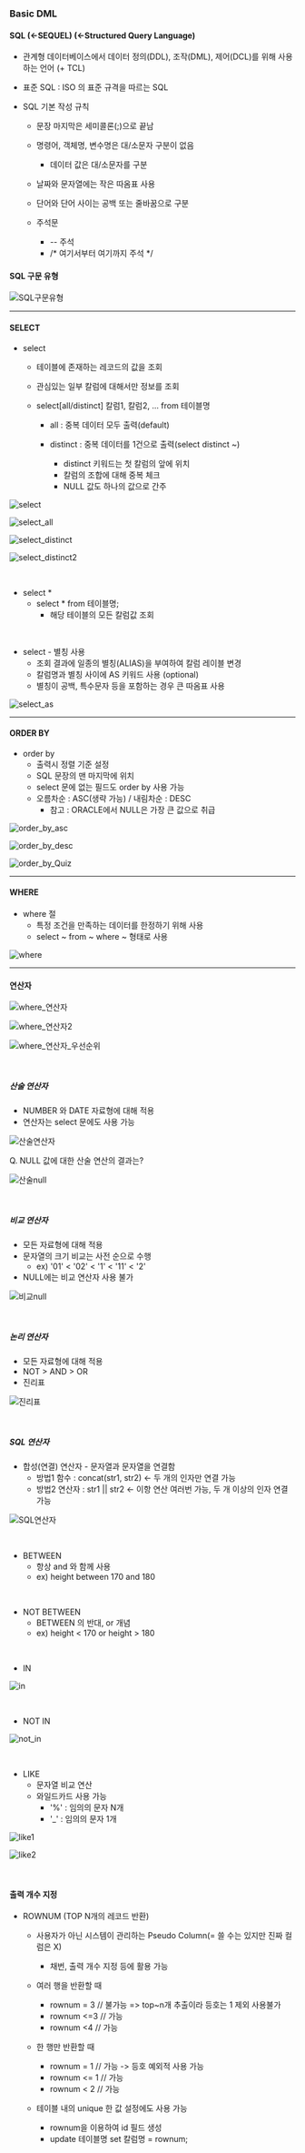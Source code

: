 ### Basic DML
#### SQL (<-SEQUEL) (<-Structured Query Language)
- 관계형 데이터베이스에서 데이터 정의(DDL), 조작(DML), 제어(DCL)를 위해 사용하는 언어 (+ TCL)
  
- 표준 SQL : ISO 의 표준 규격을 따르는 SQL
  
- SQL 기본 작성 규칙
  - 문장 마지막은 세미콜론(;)으로 끝남
    
  - 명령어, 객체명, 변수명은 대/소문자 구분이 없음
    - 데이터 값은 대/소문자를 구분
      
  - 날짜와 문자열에는 작은 따옴표 사용
    
  - 단어와 단어 사이는 공백 또는 줄바꿈으로 구분
    
  - 주석문
    - -- 주석
    - /* 여기서부터
          여기까지 주석 */


#### SQL 구문 유형

![SQL구문유형](https://github.com/silverywaves/IT_ACADEMY/assets/155939946/e656d1d1-6556-4f7f-b88a-64980a968701)


---

#### SELECT
- select
  - 테이블에 존재하는 레코드의 값을 조회
  - 관심있는 일부 칼럼에 대해서만 정보를 조회
    
  - select[all/distinct] 칼럼1, 칼럼2, ... from 테이블명
    - all : 중복 데이터 모두 출력(default)
      
    - distinct : 중복 데이터를 1건으로 출력(select distinct ~)
      - distinct 키워드는 첫 칼럼의 앞에 위치
      - 칼럼의 조합에 대해 중복 체크
      - NULL 값도 하나의 값으로 간주

![select](https://github.com/silverywaves/IT_ACADEMY/assets/155939946/64eaf37d-90a6-46ff-af82-da09a0db4bc3)



![select_all](https://github.com/silverywaves/IT_ACADEMY/assets/155939946/c997aae7-ab6f-4335-b63b-d58aa87a68a9)


![select_distinct](https://github.com/silverywaves/IT_ACADEMY/assets/155939946/9dc01001-30d3-43d0-9705-58e93c52f4b2)

![select_distinct2](https://github.com/silverywaves/IT_ACADEMY/assets/155939946/68849933-516b-4b81-a9db-ab31ae4a0970)

<br>

- select *
  - select * from 테이블명;
    - 해당 테이블의 모든 칼럼값 조회

<br>


- select - 별칭 사용
  - 조회 결과에 일종의 별칭(ALIAS)을 부여하여 칼럼 레이블 변경
  - 칼럼명과 별칭 사이에 AS 키워드 사용 (optional)
  - 별칭이 공백, 특수문자 등을 포함하는 경우 큰 따옴표 사용

![select_as](https://github.com/silverywaves/IT_ACADEMY/assets/155939946/56a5f6c9-9fc2-424a-9d34-af11a3c73f8b)


---

#### ORDER BY
- order by
  - 출력시 정렬 기준 설정
  - SQL 문장의 맨 마지막에 위치
  - select 문에 없는 필드도 order by 사용 가능
  - 오름차순 : ASC(생략 가능) / 내림차순 : DESC
    - 참고 : ORACLE에서 NULL은 가장 큰 값으로 취급


![order_by_asc](https://github.com/silverywaves/IT_ACADEMY/assets/155939946/bcfbe08f-d476-4d90-9743-b69abaa22c0d)


![order_by_desc](https://github.com/silverywaves/IT_ACADEMY/assets/155939946/cc9b47eb-0663-46d9-b707-64ccd6bf35cc)


![order_by_Quiz](https://github.com/silverywaves/IT_ACADEMY/assets/155939946/d83bf655-5a43-4e02-b56d-6dc3d2895a27)


---

#### WHERE
- where 절
  - 특정 조건을 만족하는 데이터를 한정하기 위해 사용
  - select ~ from ~ where ~ 형태로 사용

![where](https://github.com/silverywaves/IT_ACADEMY/assets/155939946/099c20f2-600e-4d43-bfc9-c6890261e823)


---

#### 연산자


![where_연산자](https://github.com/silverywaves/IT_ACADEMY/assets/155939946/e406fcc4-590d-4b7f-bcaf-6ae383e5fd35)

![where_연산자2](https://github.com/silverywaves/IT_ACADEMY/assets/155939946/abc69b7f-eafc-4964-95cf-04bd546b8bdb)


![where_연산자_우선순위](https://github.com/silverywaves/IT_ACADEMY/assets/155939946/84e5dcd7-c35a-44af-b0d5-96577c8a7b40)


<br>

##### 산술 연산자
- NUMBER 와 DATE 자료형에 대해 적용
- 연산자는 select 문에도 사용 가능

![산술연산자](https://github.com/silverywaves/IT_ACADEMY/assets/155939946/5ab91a10-fbae-490b-9222-5afc581700bc)



Q. NULL 값에 대한 산술 연산의 결과는?



![산술null](https://github.com/silverywaves/IT_ACADEMY/assets/155939946/c85f367c-6dad-4d12-9db4-10e93d542e21)



<br>

##### 비교 연산자
- 모든 자료형에 대해 적용
- 문자열의 크기 비교는 사전 순으로 수행
  - ex) '01' < '02' < '1' < '11' < '2'
- NULL에는 비교 연산자 사용 불가   


![비교null](https://github.com/silverywaves/IT_ACADEMY/assets/155939946/5030e92a-149a-4956-b01b-f74cb16d115a)


<br>

##### 논리 연산자
- 모든 자료형에 대해 적용
- NOT > AND > OR
- 진리표
 
![진리표](https://github.com/silverywaves/IT_ACADEMY/assets/155939946/847d1f9b-d742-4f18-8845-06e008744db7)


<br>

##### SQL 연산자
- 합성(연결) 연산자 - 문자열과 문자열을 연결함
  - 방법1 함수 : concat(str1, str2) <- 두 개의 인자만 연결 가능
  - 방법2 연산자 : str1 || str2     <- 이항 연산 여러번 가능, 두 개 이상의 인자 연결 가능

![SQL연산자](https://github.com/silverywaves/IT_ACADEMY/assets/155939946/78a5fc05-4365-4566-a42f-d31dbd30420e)

<br>

- BETWEEN
  - 항상 and 와 함께 사용
  - ex) height between 170 and 180

<br>

- NOT BETWEEN
  - BETWEEN 의 반대, or 개념 
  - ex) height < 170 or height > 180 


<br>

- IN


![in](https://github.com/silverywaves/IT_ACADEMY/assets/155939946/d3bf6160-91f0-4f76-a4ee-1b125e427b2b)

<br>

- NOT IN

![not_in](https://github.com/silverywaves/IT_ACADEMY/assets/155939946/edf7a246-0a15-4b35-8d8e-71dccc2e12f4)


<br>

- LIKE
  - 문자열 비교 연산
  - 와일드카드 사용 가능
    - '%' : 임의의 문자 N개
    - '_' : 임의의 문자 1개
      
   
![like1](https://github.com/silverywaves/IT_ACADEMY/assets/155939946/1ed9089b-0371-4e56-9dc8-29901f1bb339)


![like2](https://github.com/silverywaves/IT_ACADEMY/assets/155939946/ed0649dc-58c2-43a6-94a1-c4169aba8253)


<br>


#### 출력 개수 지정
- ROWNUM (TOP N개의 레코드 반환)
  - 사용자가 아닌 시스템이 관리하는 Pseudo Column(= 쓸 수는 있지만 진짜 컬럼은 X)
    - 채번, 출력 개수 지정 등에 활용 가능

  - 여러 행을 반환할 때
    - rownum = 3  // 불가능 => top~n개 추출이라 등호는 1 제외 사용불가
    - rownum <=3  // 가능
    - rownum <4   // 가능
   
  - 한 행만 반환할 때
    - rownum = 1   // 가능 -> 등호 예외적 사용 가능
    - rownum <= 1  // 가능
    - rownum < 2   // 가능

  - 테이블 내의 unique 한 값 설정에도 사용 가능
    - rownum을 이용하여 id 필드 생성
    - update 테이블명 set 칼럼명 = rownum;





